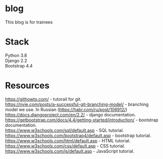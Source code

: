 # blog
This blog is for trainees

# Stack
Python 3.8  
Django 2.2  
Bootstrap 4.4  

# Resources  
https://githowto.com/ - tutorail for git.  
https://nvie.com/posts/a-successful-git-branching-model/ - branching model we use. In Russian (https://habr.com/ru/post/106912/)  
https://docs.djangoproject.com/en/2.2/ - django documentation.  
https://getbootstrap.com/docs/4.4/getting-started/introduction/ - bootstrap documentation.  
https://www.w3schools.com/sql/default.asp - SQL tutorial.  
https://www.w3schools.com/bootstrap4/default.asp - bootstrap tutorial.  
https://www.w3schools.com/html/default.asp - HTML tutorial.  
https://www.w3schools.com/css/default.asp - CSS tutorial.  
https://www.w3schools.com/js/default.asp - JavaScript tutorial.  
